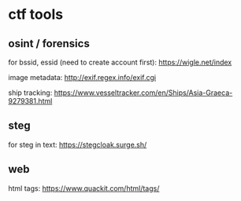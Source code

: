 # ctf tools
## osint / forensics
for bssid, essid (need to create account first): https://wigle.net/index 

image metadata: http://exif.regex.info/exif.cgi

ship tracking: https://www.vesseltracker.com/en/Ships/Asia-Graeca-9279381.html


## steg
for steg in text: https://stegcloak.surge.sh/


## web
html tags: https://www.quackit.com/html/tags/

